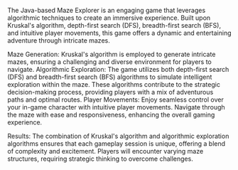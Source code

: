 The Java-based Maze Explorer is an engaging game that leverages algorithmic techniques to create an immersive experience. Built upon Kruskal's algorithm, depth-first search (DFS), breadth-first search (BFS), and intuitive player movements, this game offers a dynamic and entertaining adventure through intricate mazes.

Maze Generation: Kruskal's algorithm is employed to generate intricate mazes, ensuring a challenging and diverse environment for players to navigate.
Algorithmic Exploration: The game utilizes both depth-first search (DFS) and breadth-first search (BFS) algorithms to simulate intelligent exploration within the maze. These algorithms contribute to the strategic decision-making process, providing players with a mix of adventurous paths and optimal routes.
Player Movements: Enjoy seamless control over your in-game character with intuitive player movements. Navigate through the maze with ease and responsiveness, enhancing the overall gaming experience.

Results: The combination of Kruskal's algorithm and algorithmic exploration algorithms ensures that each gameplay session is unique, offering a blend of complexity and excitement. Players will encounter varying maze structures, requiring strategic thinking to overcome challenges.
